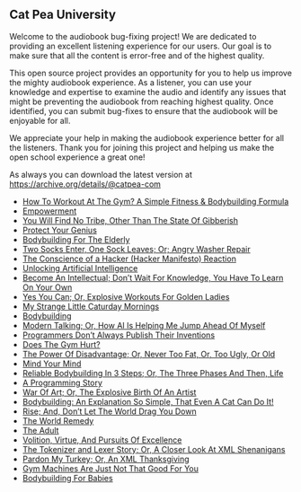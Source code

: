 Cat Pea University
---

Welcome to the audiobook bug-fixing project! We are dedicated to providing an excellent listening experience for our users. Our goal is to make sure that all the content is error-free and of the highest quality.

This open source project provides an opportunity for you to help us improve the mighty audiobook experience. As a listener, you can use your knowledge and expertise to examine the audio and identify any issues that might be preventing the audiobook from reaching highest quality. Once identified, you can submit bug-fixes to ensure that the audiobook will be enjoyable for all.

We appreciate your help in making the audiobook experience better for all the listeners. Thank you for joining this project and helping us make the open school experience a great one!

As always you can download the latest version at https://archive.org/details/@catpea-com

- [How To Workout At The Gym? A Simple Fitness & Bodybuilding Formula](docs/poem-1759.mp3)
- [Empowerment](docs/poem-1758.mp3)
- [You Will Find No Tribe, Other Than The State Of Gibberish](docs/poem-1757.mp3)
- [Protect Your Genius](docs/poem-1756.mp3)
- [Bodybuilding For The Elderly](docs/poem-1755.mp3)
- [Two Socks Enter, One Sock Leaves; Or; Angry Washer Repair](docs/poem-1754.mp3)
- [The Conscience of a Hacker (Hacker Manifesto) Reaction](docs/poem-1753.mp3)
- [Unlocking Artificial Intelligence](docs/poem-1752.mp3)
- [Become An Intellectual; Don’t Wait For Knowledge, You Have To Learn On Your Own](docs/poem-1751.mp3)
- [Yes You Can; Or, Explosive Workouts For Golden Ladies](docs/poem-1750.mp3)
- [My Strange Little Caturday Mornings](docs/poem-1749.mp3)
- [Bodybuilding](docs/poem-1748.mp3)
- [Modern Talking; Or, How AI Is Helping Me Jump Ahead Of Myself](docs/poem-1747.mp3)
- [Programmers Don’t Always Publish Their Inventions](docs/poem-1746.mp3)
- [Does The Gym Hurt?](docs/poem-1745.mp3)
- [The Power Of Disadvantage; Or, Never Too Fat, Or, Too Ugly, Or Old](docs/poem-1744.mp3)
- [Mind Your Mind](docs/poem-1743.mp3)
- [Reliable Bodybuilding In 3 Steps; Or, The Three Phases And Then, Life](docs/poem-1742.mp3)
- [A Programming Story](docs/poem-1741.mp3)
- [War Of Art; Or, The Explosive Birth Of An Artist](docs/poem-1740.mp3)
- [Bodybuilding: An Explanation So Simple, That Even A Cat Can Do It!](docs/poem-1739.mp3)
- [Rise; And, Don’t Let The World Drag You Down](docs/poem-1738.mp3)
- [The World Remedy](docs/poem-1737.mp3)
- [The Adult](docs/poem-1736.mp3)
- [Volition, Virtue, And Pursuits Of Excellence](docs/poem-1735.mp3)
- [The Tokenizer and Lexer Story; Or, A Closer Look At XML Shenanigans](docs/poem-1734.mp3)
- [Pardon My Turkey; Or, An XML Thanksgiving](docs/poem-1733.mp3)
- [Gym Machines Are Just Not That Good For You](docs/poem-1732.mp3)
- [Bodybuilding For Babies](docs/poem-1731.mp3)

